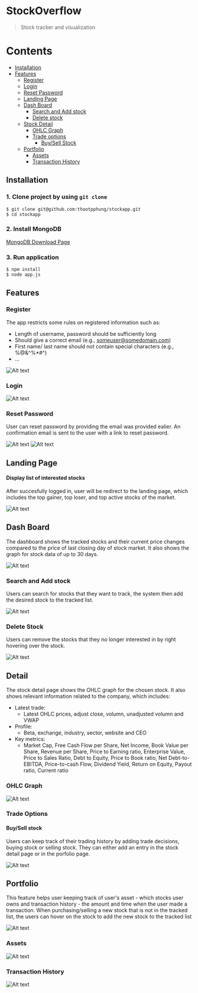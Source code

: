# StockOverflow
>  Stock tracker and visualization 

# Contents  
* [Installation](#installation)  
* [Features](#features)
    * [Register](#register)
    * [Login](#login)
    * [Reset Password](#reset-password)
    * [Landing Page](#landing-page)
    * [Dash Board](#dash-board)
        * [Search and Add stock](#search-and-add-stock)
        * [Delete stock](#delete-stock)
    * [Stock Detail](#detail)
        * [OHLC Graph](#ohlc-graph)
        * [Trade options](#trade-options)
            * [Buy/Sell Stock](#buy/sell-stock)
    * [Portfolio](#portfolio)
        * [Assets](#assets)
        * [Transaction History](#transaction-history)
        

## Installation

### 1. Clone project by using ```git clone```
```
$ git clone git@github.com:thaotpphung/stockapp.git
$ cd stockapp
```

### 2. Install MongoDB
[MongoDB Download Page](https://docs.mongodb.com/manual/administration/install-community/)

### 3. Run application

```
$ npm install
$ node app.js
```

## Features

### Register


The app restricts some rules on registered information such as:
+ Length of username, password should be sufficiently long
+ Should give a correct email (e.g., someuser@somedomain.com)
+ First name/ last name should not contain special characters (e.g., %@&^%*#^)
+ ...

![Alt text](screens/signup.gif?raw=true "Sign Up")

### Login

![Alt text](screens/login.gif?raw=true "Login")

### Reset Password

User can reset password by providing the email was provided ealier. An confirmation email is sent to the user with a link to reset password.  

![Alt text](screens/reset.gif?raw=true "Login Screen")
![Alt text](screens/reset2.gif?raw=true "Login Screen")

## Landing Page

#### Display list of interested stocks

After succesfully logged in, user will be redirect to the landing page, which includes the top gainer, top loser, and top active stocks of the market. 

![Alt text](screens/landing_loggedin.png?raw=true "Login Screen")

## Dash Board

The dashboard shows the tracked stocks and their current price changes compared to the price of last closing day of stock market. It also shows the graph for stock data of up to 30 days.

![Alt text](screens/dashboard.png?raw=true "Dash Board")

### Search and Add stock

Users can search for stocks that they want to track, the system then add the desired stock to the tracked list.

![Alt text](screens/search.gif?raw=true "Search")

### Delete Stock

Users can remove the stocks that they no longer interested in by right hovering over the stock. 

![Alt text](screens/delete.gif?raw=true)

## Detail 

The stock detail page shows the OHLC graph for the chosen stock. It also shows relevant information related to the company, which includes:
* Latest trade: 
    * Latest OHLC prices, adjust close, volumn, unadjusted volumn and VWAP
* Profile: 
    * Beta, exchange, industry, sector, website and CEO
* Key metrics: 
    * Market Cap, Free Cash Flow per Share, Net Income, Book Value per Share, 
    Revenue per Share, Price to Earning ratio,
    Enterprise Value, Price to Sales Ratio,
    Debt to Equity, Price to Book ratio,
    Net Debt-to-EBITDA, Price-to-cash Flow,
    Dividend Yield, Return on Equity,
    Payout ratio, Current ratio

### OHLC Graph

![Alt text](screens/ohlc.png?raw=true)

### Trade Options

#### Buy/Sell stock

Users can keep track of their trading history by adding trade decisions, buying stock or selling stock.
They can either add an entry in the stock detail page or in the porfolio page. 

![Alt text](screens/purchase.gif?raw=true "Purchase")

## Portfolio

This feature helps user keeping track of user's asset - which stocks user owns and transaction history - the amount and time when the user made a transaction. When purchasing/selling 
 a new stock that is not in the tracked list, the users can hover on the stock to add the new stock to the tracked list

![Alt text](screens/portfolio.png?raw=true "Portfolio")

### Assets
![Alt text](screens/assets.png?raw=true "Portfolio")

### Transaction History
![Alt text](screens/history.png?raw=true "Portfolio")

